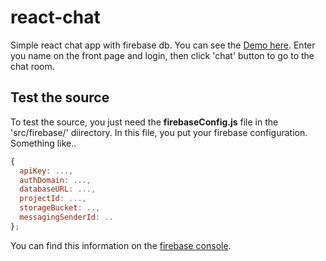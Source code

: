 
# react-chat

Simple react chat app with firebase db.
You can see the [Demo here](https://chatroom-45d5f.firebaseapp.com/).
Enter you name on the front page and login, then click 'chat' button to go to the chat room.


## Test the source

To test the source, you just need the **firebaseConfig.js** file in the 'src/firebase/' diirectory.
In this file, you put your firebase configuration.
Something like..

```js
{
  apiKey: ...,
  authDomain: ...,
  databaseURL: ...,
  projectId: ...,
  storageBucket: ..,
  messagingSenderId: ..
};
```

You can find this information on the [firebase console](https://console.firebase.google.com).

